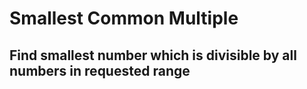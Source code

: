 # Smallest Common Multiple
## Find smallest number which is divisible by all numbers in requested range
